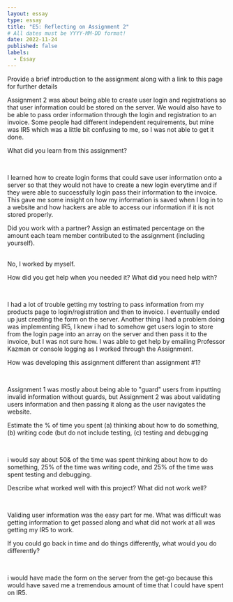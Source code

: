 ```yaml
---
layout: essay
type: essay
title: "E5: Reflecting on Assignment 2"
# All dates must be YYYY-MM-DD format!
date: 2022-11-24
published: false
labels:
  - Essay
---
```


<body>
<p>Provide a brief introduction to the assignment along with a link to this page for further details</p>
  
<p>Assignment 2 was about being able to create user login and registrations so that user information could be stored on the server. We would also have to be able to pass order information through the login and registration to an invoice. Some people had different independent requirements, but mine was IR5 which was a little bit confusing to me, so I was not able to get it done.</p>
<div>
<p>What did you learn from this assignment?</p>
<br>
<p>I learned how to create login forms that could save user information onto a server so that they would not have to create a new login everytime and if they were able to successfully login pass their information to the invoice. This gave me some insight on how my information is saved when I log in to a website and how hackers are able to access our information if it is not stored properly.</p>
<div>
<p>Did you work with a partner? Assign an estimated percentage on the amount each team member contributed to the assignment (including yourself).</p>
  <br>
No, I worked by myself.
<div> 
<p>How did you get help when you needed it? What did you need help with?</p>
  <br>
<p>I had a lot of trouble getting my tostring to pass information from my products page to login/registration and then to invoice. I eventually ended up just creating the form on the server. Another thing I had a problem doing was implementing IR5, I knew i had to somehow get users login to store from the login page into an array on the server and then pass it to the invoice, but I was not sure how. I was able to get help by emailing Professor Kazman or console logging as I worked through the Assignment.</p>
<div>  
<p>How was developing this assignment different than assignment #1?</p>
  <br>
<p>Assignment 1 was mostly about being able to "guard" users from inputting invalid information without guards, but Assignment 2 was about validating users information and then passing it along as the user navigates the website.
<div>
<p>Estimate the % of time you spent (a) thinking about how to do something, (b) writing code (but do not include testing, (c) testing and debugging</p>
  <br>
<p>i would say about 50& of the time was spent thinking about how to do something, 25% of the time was writing code, and 25% of the time was spent testing and debugging.</p>
<div>  
<p>Describe what worked well with this project? What did not work well?</p>
  <br>
<p>Validing user information was the easy part for me. What was difficult was getting information to get passed along and what did not work at all was getting my IR5 to work.</p>
<div>  
<p>If you could go back in time and do things differently, what would you do differently?</p>
  <br>
<p>i would have made the form on the server from the get-go because this would have saved me a tremendous amount of time that I could have spent on IR5.</p>
<body>
  
